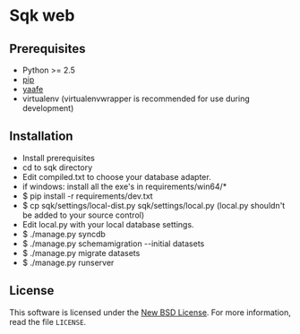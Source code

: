 
# Sqk web #

## Prerequisites ##

- Python >= 2.5
- [pip][PIP]
- [yaafe][YAAFE]
- virtualenv (virtualenvwrapper is recommended for use during development)

## Installation ##

- Install prerequisites
- cd to sqk directory
- Edit compiled.txt to choose your database adapter.
- if windows: install all the exe's in requirements/win64/*
- $ pip install -r requirements/dev.txt
- $ cp sqk/settings/local-dist.py sqk/settings/local.py (local.py shouldn't be added
  to your source control)
- Edit local.py with your local database settings.
- $ ./manage.py syncdb
- $ ./manage.py schemamigration --initial datasets
- $ ./manage.py migrate datasets
- $ ./manage.py runserver


License
-------
This software is licensed under the [New BSD License][BSD]. For more
information, read the file ``LICENSE``.

[PIP]: http://www.pip-installer.org/en/latest/installing.html
[BSD]: http://opensource.org/licenses/BSD-3-Clause
[YAAFE]: http://yaafe.sourceforge.net/